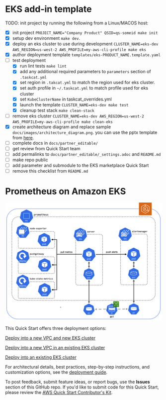 # EKS add-in template

TODO: init project by running the following from a Linux/MACOS host:

- [x] init project `PROJECT_NAME="Company Product" QSID=qs-someid make init`
- [x] setup dev environment `make dev`.
- [x] deploy an eks cluster to use during development `CLUSTER_NAME=eks-dev AWS_REGION=us-west-2 AWS_PROFILE=my-aws-cli-profile make eks`
- [x] author deployment template `templates/eks-PRODUCT_NAME.template.yaml`
- [ ] test deployment
  - [x] run lint tests `make lint`
  - [x] add any additional required parameters to `parameters` section of `.taskcat.yml`
  - [x] set region in `.takcat.yml` to match the region used for eks cluster.
  - [x] set auth profile in `~/.taskcat.yml` to match profile used for eks cluster
  - [x] set `KubeClusterName` in taskcat_overrides.yml
  - [x] launch the template `CLUSTER_NAME=eks-dev make test`
  - [x] cleanup test stack `make clean-stack`
- [ ] remove eks cluster `CLUSTER_NAME=eks-dev AWS_REGION=us-west-2 AWS_PROFILE=my-aws-cli-profile make clean-eks`
- [x] create architecture diagram and replace sample `docs/images/architecture_diagram.png`. you can use the pptx template from [here](todo).
- [ ] complete docs in `docs/partner_editable/`
- [ ] get review from Quick Start team
- [ ] add permalinks to `docs/partner_editable/_settings.adoc` and `README.md`
- [ ] make repo public
- [ ] add parameter and submodule to the EKS marketplace Quick Start
- [ ] remove this checklist from `README.md`

# Prometheus on Amazon EKS

![Quick Start architecture for Prometheus on Amazon EKS](docs/images/architecture_diagram.png)

This Quick Start offers three deployment options:

[Deploy into a new VPC and new EKS cluster](todo.newvpclink)

[Deploy into a new VPC in an existing EKS cluster](todo.existingvpclink)

[Deploy into an existing EKS cluster](todo.existingclusterlink)

For architectural details, best practices, step-by-step instructions, and customization options, see the [deployment guide](https://aws-quickstart.github.io/prometheus/).

To post feedback, submit feature ideas, or report bugs, use the **Issues** section of this GitHub repo.
If you'd like to submit code for this Quick Start, please review the [AWS Quick Start Contributor's Kit](https://aws-quickstart.github.io/).
